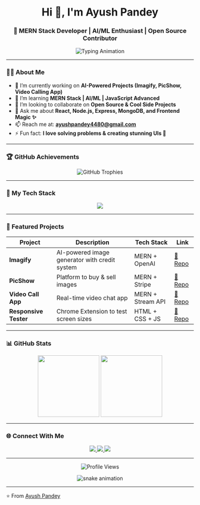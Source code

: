 <!-- Profile README for Ayush Pandey -->

<h1 align="center">Hi 👋, I'm Ayush Pandey</h1>
<h3 align="center">🚀 MERN Stack Developer | AI/ML Enthusiast | Open Source Contributor</h3>

<p align="center">
  <img src="https://readme-typing-svg.herokuapp.com?font=Fira+Code&size=24&pause=1000&color=00F7FF&center=true&vCenter=true&width=500&lines=Full+Stack+Developer;AI+Engineer+in+Making;Open+Source+Contributor;Love+to+Build+Cool+Projects" alt="Typing Animation" />
</p>

---

### 🧑‍💻 About Me  
- 🔭 I’m currently working on **AI-Powered Projects (Imagify, PicShow, Video Calling App)**  
- 🌱 I’m learning **MERN Stack | AI/ML | JavaScript Advanced**  
- 👯 I’m looking to collaborate on **Open Source & Cool Side Projects**  
- 💬 Ask me about **React, Node.js, Express, MongoDB, and Frontend Magic ✨**  
- 📫 Reach me at: **ayushpandey4480@gmail.com**  
- ⚡ Fun fact: **I love solving problems & creating stunning UIs 🎨**

---

### 🏆 GitHub Achievements  

<p align="center">
  <img src="https://github-profile-trophy.vercel.app/?username=ayushpandey&theme=radical&no-frame=true&row=1&column=7" alt="GitHub Trophies" />
</p>

---

### 🚀 My Tech Stack  

<p align="center">
  <img src="https://skillicons.dev/icons?i=react,nodejs,express,mongodb,tailwind,js,html,css,git,github,vscode,figma" />
</p>

---

### 📂 Featured Projects  

| Project | Description | Tech Stack | Link |
|--------|-------------|-----------|------|
| **Imagify** | AI-powered image generator with credit system | MERN + OpenAI | [🔗 Repo](https://github.com/yourusername/imagify) |
| **PicShow** | Platform to buy & sell images | MERN + Stripe | [🔗 Repo](https://github.com/yourusername/picshow) |
| **Video Call App** | Real-time video chat app | MERN + Stream API | [🔗 Repo](https://github.com/yourusername/video-call-app) |
| **Responsive Tester** | Chrome Extension to test screen sizes | HTML + CSS + JS | [🔗 Repo](https://github.com/yourusername/responsive-tester) |

---

### 📊 GitHub Stats  

<p align="center">
  <img src="https://github-readme-stats.vercel.app/api?username=ayushpandey&show_icons=true&theme=radical" height="165" />
  <img src="https://github-readme-streak-stats.herokuapp.com/?user=ayushpandey&theme=radical" height="165" />
</p>

---

### 🌐 Connect With Me  

<p align="center">
  <a href="https://linkedin.com/in/ayushpandey" target="_blank">
    <img src="https://img.shields.io/badge/LinkedIn-0077B5?style=for-the-badge&logo=linkedin&logoColor=white" />
  </a>
  <a href="https://twitter.com/ayushpandey" target="_blank">
    <img src="https://img.shields.io/badge/Twitter-1DA1F2?style=for-the-badge&logo=twitter&logoColor=white" />
  </a>
  <a href="mailto:ayushpandey@example.com">
    <img src="https://img.shields.io/badge/Email-D14836?style=for-the-badge&logo=gmail&logoColor=white" />
  </a>
</p>

---

<p align="center">
  <img src="https://komarev.com/ghpvc/?username=ayushpandey&label=Profile%20Views&color=brightgreen&style=flat" alt="Profile Views" />
</p>

<p align="center">
  <img src="https://raw.githubusercontent.com/ayushpandey/ayushpandey/output/github-contribution-grid-snake.svg" alt="snake animation" />
</p>

---
⭐️ From [Ayush Pandey](https://github.com/ayushpandey021)

